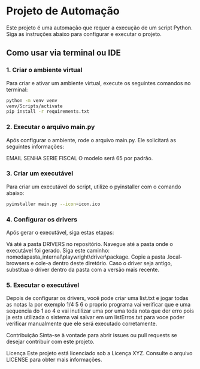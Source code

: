 # Projeto de Automação

Este projeto é uma automação que requer a execução de um script Python. Siga as instruções abaixo para configurar e executar o projeto.

## Como usar via terminal ou IDE

### 1. Criar o ambiente virtual

  Para criar e ativar um ambiente virtual, execute os seguintes comandos no terminal:
  
  ```sh
  python -m venv venv
  venv/Scripts/activate
  pip install -r requirements.txt
  ```
### 2. Executar o arquivo main.py
  Após configurar o ambiente, rode o arquivo main.py. Ele solicitará as seguintes informações:
  
  EMAIL
  SENHA
  SERIE FISCAL
  O modelo será 65 por padrão.

### 3. Criar um executável
  Para criar um executável do script, utilize o pyinstaller com o comando abaixo:
  
  ```sh
  pyinstaller main.py --icon=icon.ico
  ```
### 4. Configurar os drivers
  Após gerar o executável, siga estas etapas:
  
  Vá até a pasta DRIVERS no repositório.
  Navegue até a pasta onde o executável foi gerado.
  Siga este caminho: nomedapasta\_internal\playwright\driver\package\.
  Copie a pasta .local-browsers e cole-a dentro deste diretório.
  Caso o driver seja antigo, substitua o driver dentro da pasta com a versão mais recente.

### 5. Executar o executável
  Depois de configurar os drivers, você pode
  criar uma list.txt e jogar todas as notas la por exemplo
  1/4
  5
  6
  o proprio programa vai verificar que e uma sequencia do 1 ao 4 e vai inutilizar uma por uma
  toda nota que der erro pois ja esta utilizada o sistema vai salvar em um listErros.txt
  para voce poder verificar manualmente 
que ele será executado corretamente.

Contribuição
Sinta-se à vontade para abrir issues ou pull requests se desejar contribuir com este projeto.

Licença
Este projeto está licenciado sob a Licença XYZ. Consulte o arquivo LICENSE para obter mais informações.


